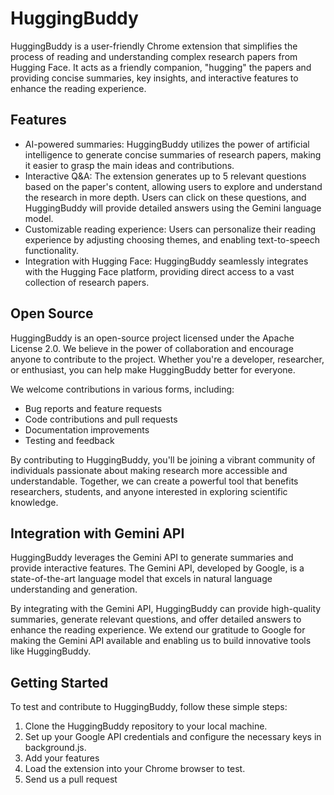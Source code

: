 # HuggingBuddy

HuggingBuddy is a user-friendly Chrome extension that simplifies the process of reading and understanding complex research papers from Hugging Face. It acts as a friendly companion, "hugging" the papers and providing concise summaries, key insights, and interactive features to enhance the reading experience.

## Features

- AI-powered summaries: HuggingBuddy utilizes the power of artificial intelligence to generate concise summaries of research papers, making it easier to grasp the main ideas and contributions.
- Interactive Q&A: The extension generates up to 5 relevant questions based on the paper's content, allowing users to explore and understand the research in more depth. Users can click on these questions, and HuggingBuddy will provide detailed answers using the Gemini language model.
- Customizable reading experience: Users can personalize their reading experience by adjusting  choosing themes, and enabling text-to-speech functionality.
- Integration with Hugging Face: HuggingBuddy seamlessly integrates with the Hugging Face platform, providing direct access to a vast collection of research papers.

## Open Source

HuggingBuddy is an open-source project licensed under the Apache License 2.0. We believe in the power of collaboration and encourage anyone to contribute to the project. Whether you're a developer, researcher, or enthusiast, you can help make HuggingBuddy better for everyone.

We welcome contributions in various forms, including:

- Bug reports and feature requests
- Code contributions and pull requests
- Documentation improvements
- Testing and feedback

By contributing to HuggingBuddy, you'll be joining a vibrant community of individuals passionate about making research more accessible and understandable. Together, we can create a powerful tool that benefits researchers, students, and anyone interested in exploring scientific knowledge.


## Integration with Gemini API

HuggingBuddy leverages the Gemini API to generate summaries and provide interactive features. The Gemini API, developed by Google, is a state-of-the-art language model that excels in natural language understanding and generation.

By integrating with the Gemini API, HuggingBuddy can provide high-quality summaries, generate relevant questions, and offer detailed answers to enhance the reading experience. We extend our gratitude to Google for making the Gemini API available and enabling us to build innovative tools like HuggingBuddy.

## Getting Started

To test and contribute to HuggingBuddy, follow these simple steps:

1. Clone the HuggingBuddy repository to your local machine.
2. Set up your Google API credentials and configure the necessary keys in background.js.
3. Add your features
4. Load the extension into your Chrome browser to test.
5. Send us a pull request

